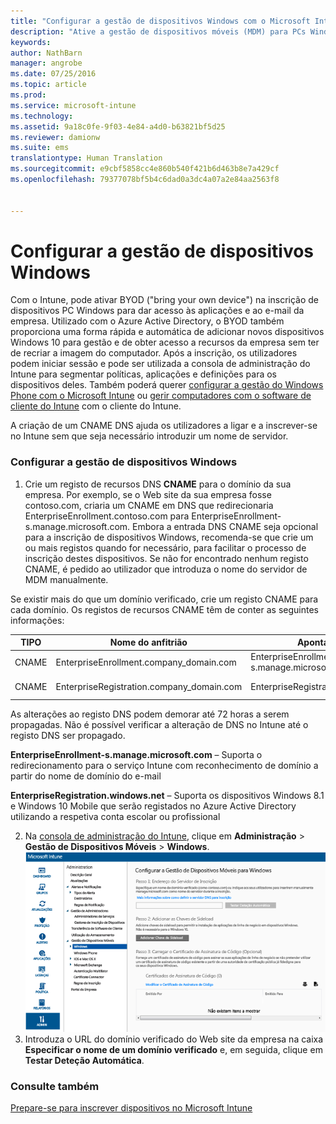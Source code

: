 ```yaml
---
title: "Configurar a gestão de dispositivos Windows com o Microsoft Intune | Microsoft Intune"
description: "Ative a gestão de dispositivos móveis (MDM) para PCs Windows, incluindo dispositivos Windows 10, com o Microsoft Intune."
keywords: 
author: NathBarn
manager: angrobe
ms.date: 07/25/2016
ms.topic: article
ms.prod: 
ms.service: microsoft-intune
ms.technology: 
ms.assetid: 9a18c0fe-9f03-4e84-a4d0-b63821bf5d25
ms.reviewer: damionw
ms.suite: ems
translationtype: Human Translation
ms.sourcegitcommit: e9cbf5858cc4e860b540f421b6d463b8e7a429cf
ms.openlocfilehash: 79377078bf5b4c6dad0a3dc4a07a2e84aa2563f8


---
```


# Configurar a gestão de dispositivos Windows
Com o Intune, pode ativar BYOD ("bring your own device") na inscrição de dispositivos PC Windows para dar acesso às aplicações e ao e-mail da empresa. Utilizado com o Azure Active Directory, o BYOD também proporciona uma forma rápida e automática de adicionar novos dispositivos Windows 10 para gestão e de obter acesso a recursos da empresa sem ter de recriar a imagem do computador. Após a inscrição, os utilizadores podem iniciar sessão e pode ser utilizada a consola de administração do Intune para segmentar políticas, aplicações e definições para os dispositivos deles. Também poderá querer [configurar a gestão do Windows Phone com o Microsoft Intune](set-up-windows-phone-management-with-microsoft-intune.md) ou [gerir computadores com o software de cliente do Intune](manage-windows-pcs-with-microsoft-intune.md) com o cliente do Intune.

A criação de um CNAME DNS ajuda os utilizadores a ligar e a inscrever-se no Intune sem que seja necessário introduzir um nome de servidor.

### Configurar a gestão de dispositivos Windows

  1.  Crie um registo de recursos DNS **CNAME** para o domínio da sua empresa. Por exemplo, se o Web site da sua empresa fosse contoso.com, criaria um CNAME em DNS que redirecionaria EnterpriseEnrollment.contoso.com para EnterpriseEnrollment-s.manage.microsoft.com. Embora a entrada DNS CNAME seja opcional para a inscrição de dispositivos Windows, recomenda-se que crie um ou mais registos quando for necessário, para facilitar o processo de inscrição destes dispositivos. Se não for encontrado nenhum registo CNAME, é pedido ao utilizador que introduza o nome do servidor de MDM manualmente.

  Se existir mais do que um domínio verificado, crie um registo CNAME para cada domínio. Os registos de recursos CNAME têm de conter as seguintes informações:

  |TIPO|Nome do anfitrião|Aponta para|TTL|
  |--------|-------------|-------------|-------|
  |CNAME|EnterpriseEnrollment.company_domain.com|EnterpriseEnrollment-s.manage.microsoft.com |1 Hora|
  |CNAME|EnterpriseRegistration.company_domain.com|EnterpriseRegistration.windows.net|1 Hora|

  As alterações ao registo DNS podem demorar até 72 horas a serem propagadas. Não é possível verificar a alteração de DNS no Intune até o registo DNS ser propagado.

  **EnterpriseEnrollment-s.manage.microsoft.com** – Suporta o redirecionamento para o serviço Intune com reconhecimento de domínio a partir do nome de domínio do e-mail

  **EnterpriseRegistration.windows.net** – Suporta os dispositivos Windows 8.1 e Windows 10 Mobile que serão registados no Azure Active Directory utilizando a respetiva conta escolar ou profissional

  2.  Na [consola de administração do Intune](http://manage.microsoft.com), clique em **Administração** &gt; **Gestão de Dispositivos Móveis** &gt; **Windows**.
  ![Caixa de diálogo da gestão de dispositivos Windows](../media/enroll-intune-winenr.png)
  3.  Introduza o URL do domínio verificado do Web site da empresa na caixa **Especificar o nome de um domínio verificado** e, em seguida, clique em **Testar Deteção Automática**.

### Consulte também
[Prepare-se para inscrever dispositivos no Microsoft Intune](get-ready-to-enroll-devices-in-microsoft-intune.md)



<!--HONumber=Jul16_HO4-->


